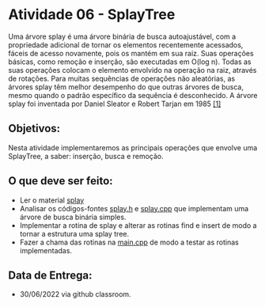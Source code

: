 # Atividade 06 - SplayTree

Uma árvore splay é uma árvore binária de busca autoajustável, com a propriedade adicional de tornar os elementos recentemente acessados, fáceis de acesso novamente, pois os mantém em sua raiz. Suas operações básicas, como remoção e inserção, são executadas em O(log n). Todas as suas operações colocam o elemento envolvido na operação na raiz, através de rotações. Para muitas sequências de operações não aleatórias, as árvores splay têm melhor desempenho do que outras árvores de busca, mesmo quando o padrão específico da sequência é desconhecido. A árvore splay foi inventada por Daniel Sleator e Robert Tarjan em 1985 [[1]](https://link.springer.com/article/10.1007/BF02579253)

## Objetivos:
Nesta atividade implementaremos as principais operações que envolve uma SplayTree, a saber: inserção, busca e remoção. 

## O que deve ser feito:
- Ler o material [splay](splay.md)
- Analisar os códigos-fontes [splay.h](splay.h) e [splay.cpp](splay.cpp) que implementam uma árvore de busca binária simples.
- Implementar a rotina de splay e alterar as rotinas find e insert de modo a tornar a estrutura uma splay tree.
- Fazer a chama das rotinas na [main.cpp](main.cpp) de modo a testar as rotinas implementadas.

## Data de Entrega:
 - 30/06/2022 via github classroom.


  
